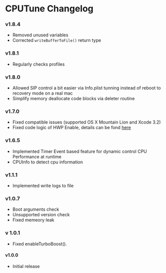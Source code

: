 CPUTune Changelog
=======================
### v1.8.4

- Removed unused variables
- Corrected  ```writeBufferToFile()``` return type

### v1.8.1
- Regularly checks profiles

### v1.8.0
- Allowed SIP control a bit easier via Info.plist tunning instead of reboot to recovery mode on a real mac
- Simplify memory deallocate code blocks via deleter routine

### v1.7.0
- Fixed compatible issues (supported OS X Mountain Lion and Xcode 3.2)
- Fixed code logic of HWP Enable, details can be fond [here](https://www.intel.com/content/dam/www/public/us/en/documents/manuals/64-ia-32-architectures-software-developer-vol-3b-part-2-manual.pdf)

### v1.6.5
- Implemented Timer Event based feature for dynamic control CPU Performance at runtime 
- CPUInfo to detect cpu information

### v1.1.1
- Implemented write logs to file

### v1.0.7
- Boot arguments check 
- Unsupported version check 
- Fixed memeory leak

### v 1.0.1
- Fixed enableTurboBoost().

#### v1.0.0
- Initial release
